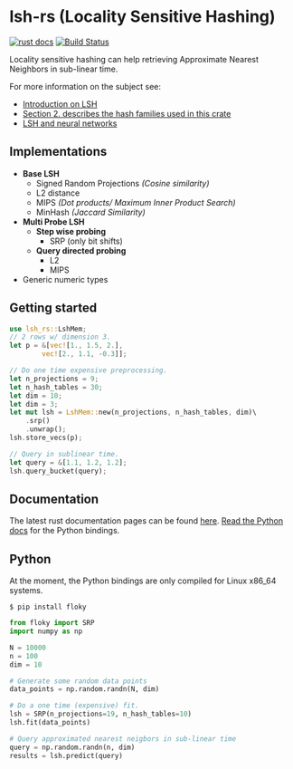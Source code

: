  # lsh-rs (Locality Sensitive Hashing)
[![rust docs](https://docs.rs/lsh-rs/badge.svg)](https://docs.rs/lsh-rs/latest/lsh_rs/)
[![Build Status](https://travis-ci.org/ritchie46/lsh-rs.svg?branch=master)](https://travis-ci.org/ritchie46/lsh-rs)

Locality sensitive hashing can help retrieving Approximate Nearest Neighbors in sub-linear time.

For more information on the subject see:
* [Introduction on LSH](http://people.csail.mit.edu/gregory/annbook/introduction.pdf)
* [Section 2. describes the hash families used in this crate](https://arxiv.org/pdf/1411.3787.pdf)
* [LSH and neural networks](https://www.ritchievink.com/blog/2020/04/07/sparse-neural-networks-and-hash-tables-with-locality-sensitive-hashing/)

## Implementations

* **Base LSH**
    - Signed Random Projections *(Cosine similarity)*
    - L2 distance
    - MIPS *(Dot products/ Maximum Inner Product Search)*
    - MinHash *(Jaccard Similarity)*
* **Multi Probe LSH**
    - **Step wise probing**
        - SRP (only bit shifts)
    - **Query directed probing**
        - L2
        - MIPS
* Generic numeric types

## Getting started

```rust
use lsh_rs::LshMem;
// 2 rows w/ dimension 3.
let p = &[vec![1., 1.5, 2.],
        vec![2., 1.1, -0.3]];

// Do one time expensive preprocessing.
let n_projections = 9;
let n_hash_tables = 30;
let dim = 10;
let dim = 3;
let mut lsh = LshMem::new(n_projections, n_hash_tables, dim)\
    .srp()
    .unwrap();
lsh.store_vecs(p);

// Query in sublinear time.
let query = &[1.1, 1.2, 1.2];
lsh.query_bucket(query);
```

## Documentation
The latest rust documentation pages can be found [here](https://docs.rs/lsh-rs/latest/lsh_rs/).
[Read the Python docs](https://lsh-rs.readthedocs.io/en/latest/) for the Python bindings.

## Python
At the moment, the Python bindings are only compiled for Linux x86_64 systems.

`$ pip install floky`

```python
from floky import SRP
import numpy as np

N = 10000
n = 100
dim = 10

# Generate some random data points
data_points = np.random.randn(N, dim)

# Do a one time (expensive) fit.
lsh = SRP(n_projections=19, n_hash_tables=10)
lsh.fit(data_points)

# Query approximated nearest neigbors in sub-linear time
query = np.random.randn(n, dim)
results = lsh.predict(query)
```
